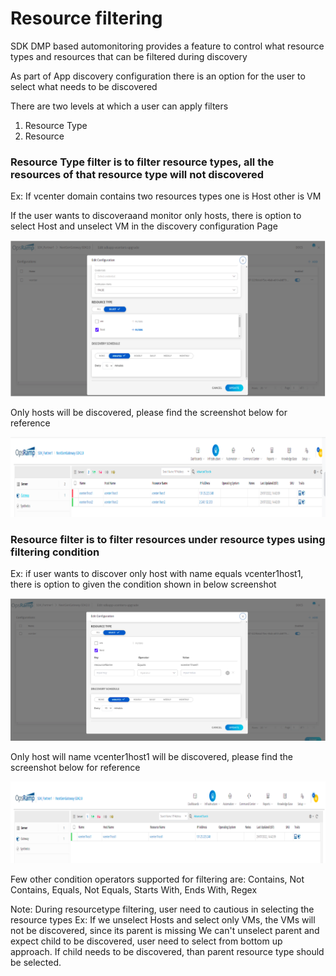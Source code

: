 # Resource filtering

SDK DMP based automonitoring provides a feature to control what resource types and resources that can be filtered during discovery

As part of App discovery configuration there is an option for the user to select what needs to be discovered

There are two levels at which a user can apply filters

1. Resource Type 
2. Resource

### Resource Type filter is to filter resource types, all the resources of that resource type will not discovered

Ex: If vcenter domain contains two resources types one is Host other is VM

If the user wants to discoveraand monitor only hosts, there is option to select Host and unselect VM in the discovery configuration Page

![Resource filter based on resource type](/images/selecting_resourcetype_hosts.png)

Only hosts will be discovered, please find the screenshot below for reference

![Resource type discovery](/images/resourcetype_host_discovery.png)

### Resource filter is to filter resources under resource types using filtering condition

Ex: if user wants to discover only host with name equals vcenter1host1, there is option to given the condition shown in below screenshot

![Resource filter based on condition](/images/resourcename_host_selection.png)

Only host will name vcenter1host1 will be discovered,  please find the screenshot below for reference

![Resource discovery](/images/resource_host_discovery.png)

Few other condition operators supported for filtering are: Contains, Not Contains, Equals, Not Equals, Starts With, Ends With, Regex

Note: During resourcetype filtering, user need to cautious in selecting the resource types
Ex: If we unselect Hosts and select only VMs, the VMs will not be discovered, since its parent is missing
We can't unselect parent and expect child to be discovered, user need to select from bottom up approach.
If child needs to be discovered, than parent resource type should be selected.

